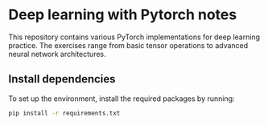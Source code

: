# Deep learning with Pytorch notes

This repository contains various PyTorch implementations for deep learning practice. The exercises range from basic tensor operations to advanced neural network architectures.


## Install dependencies

To set up the environment, install the required packages by running:
```bash
pip install -r requirements.txt
```
